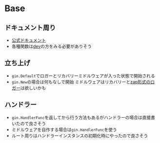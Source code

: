 # Base

## ドキュメント周り
- [公式ドキュメント](https://gin-gonic.com/)
- 各種関数は[dev](https://pkg.go.dev/github.com/gin-gonic/gin@v1.9.0)の方をみる必要がありそう

## 立ち上げ
- `gin.Default`でロガーとリカバリーミドルウェアが入った状態で開始される
- `gin.New`の場合は何もなしで開始
ミドルウェアはリカバリーと[zap形式のロガー](https://github.com/gin-contrib/zap)は欲しいかも

## ハンドラー
- `gin.HandlerFunc`を返してから行う方法もあるがハンドラーの場合は直接書いたので良さそう
- ミドルウェアを自作する場合は`gin.HandlerFunc`を使う
- ルート周りはハンドラーインスタンスの初期化時にやったので良さそう
